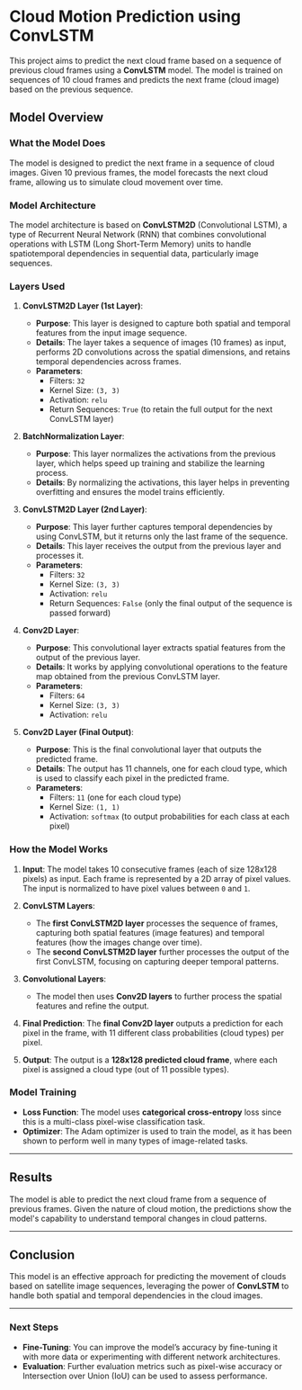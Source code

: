 # Cloud Motion Prediction using ConvLSTM

This project aims to predict the next cloud frame based on a sequence of previous cloud frames using a **ConvLSTM** model. The model is trained on sequences of 10 cloud frames and predicts the next frame (cloud image) based on the previous sequence.

## Model Overview

### **What the Model Does**
The model is designed to predict the next frame in a sequence of cloud images. Given 10 previous frames, the model forecasts the next cloud frame, allowing us to simulate cloud movement over time.

### **Model Architecture**

The model architecture is based on **ConvLSTM2D** (Convolutional LSTM), a type of Recurrent Neural Network (RNN) that combines convolutional operations with LSTM (Long Short-Term Memory) units to handle spatiotemporal dependencies in sequential data, particularly image sequences.

### **Layers Used**

1. **ConvLSTM2D Layer (1st Layer)**:
   - **Purpose**: This layer is designed to capture both spatial and temporal features from the input image sequence.
   - **Details**: The layer takes a sequence of images (10 frames) as input, performs 2D convolutions across the spatial dimensions, and retains temporal dependencies across frames.
   - **Parameters**:
     - Filters: `32`
     - Kernel Size: `(3, 3)`
     - Activation: `relu`
     - Return Sequences: `True` (to retain the full output for the next ConvLSTM layer)

2. **BatchNormalization Layer**:
   - **Purpose**: This layer normalizes the activations from the previous layer, which helps speed up training and stabilize the learning process.
   - **Details**: By normalizing the activations, this layer helps in preventing overfitting and ensures the model trains efficiently.

3. **ConvLSTM2D Layer (2nd Layer)**:
   - **Purpose**: This layer further captures temporal dependencies by using ConvLSTM, but it returns only the last frame of the sequence.
   - **Details**: This layer receives the output from the previous layer and processes it.
   - **Parameters**:
     - Filters: `32`
     - Kernel Size: `(3, 3)`
     - Activation: `relu`
     - Return Sequences: `False` (only the final output of the sequence is passed forward)

4. **Conv2D Layer**:
   - **Purpose**: This convolutional layer extracts spatial features from the output of the previous layer.
   - **Details**: It works by applying convolutional operations to the feature map obtained from the previous ConvLSTM layer.
   - **Parameters**:
     - Filters: `64`
     - Kernel Size: `(3, 3)`
     - Activation: `relu`

5. **Conv2D Layer (Final Output)**:
   - **Purpose**: This is the final convolutional layer that outputs the predicted frame.
   - **Details**: The output has 11 channels, one for each cloud type, which is used to classify each pixel in the predicted frame.
   - **Parameters**:
     - Filters: `11` (one for each cloud type)
     - Kernel Size: `(1, 1)`
     - Activation: `softmax` (to output probabilities for each class at each pixel)

### **How the Model Works**

1. **Input**: The model takes 10 consecutive frames (each of size 128x128 pixels) as input. Each frame is represented by a 2D array of pixel values. The input is normalized to have pixel values between `0` and `1`.

2. **ConvLSTM Layers**: 
   - The **first ConvLSTM2D layer** processes the sequence of frames, capturing both spatial features (image features) and temporal features (how the images change over time).
   - The **second ConvLSTM2D layer** further processes the output of the first ConvLSTM, focusing on capturing deeper temporal patterns.

3. **Convolutional Layers**: 
   - The model then uses **Conv2D layers** to further process the spatial features and refine the output.

4. **Final Prediction**: The **final Conv2D layer** outputs a prediction for each pixel in the frame, with 11 different class probabilities (cloud types) per pixel.

5. **Output**: The output is a **128x128 predicted cloud frame**, where each pixel is assigned a cloud type (out of 11 possible types).

### **Model Training**

- **Loss Function**: The model uses **categorical cross-entropy** loss since this is a multi-class pixel-wise classification task.
- **Optimizer**: The Adam optimizer is used to train the model, as it has been shown to perform well in many types of image-related tasks.

---

## Results

The model is able to predict the next cloud frame from a sequence of previous frames. Given the nature of cloud motion, the predictions show the model's capability to understand temporal changes in cloud patterns.

---

## Conclusion

This model is an effective approach for predicting the movement of clouds based on satellite image sequences, leveraging the power of **ConvLSTM** to handle both spatial and temporal dependencies in the cloud images.

---

### **Next Steps**
- **Fine-Tuning**: You can improve the model’s accuracy by fine-tuning it with more data or experimenting with different network architectures.
- **Evaluation**: Further evaluation metrics such as pixel-wise accuracy or Intersection over Union (IoU) can be used to assess performance.

